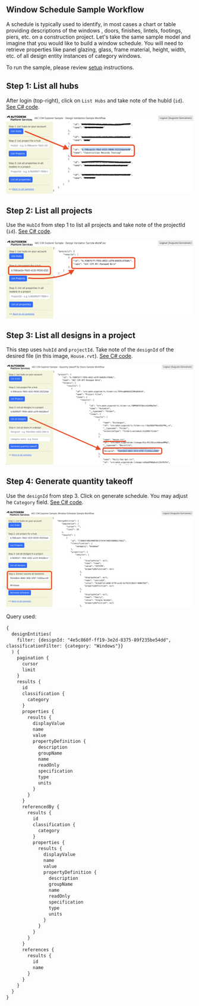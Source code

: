 ## Window Schedule Sample Workflow

A schedule is typically used to identify, in most cases a chart or table providing descriptions of the windows , doors, finishes, lintels, footings, piers, etc. on a construction project. Let's take the same sample model and imagine that you would like to build a window schedule. You will need to retrieve properties like panel glazing, glass, frame material, height, width, etc. of all design entity instances of category windows.

To run the sample, please review [setup](./README.md#SETUP) instructions.

## Step 1: List all hubs

After login (top-right), click on `List Hubs` and take note of the hubId (`id`). [See C# code](/Controllers/HubsProjects.cs). 

![Step 1](./images/hubs.png)

## Step 2: List all projects

Use the `HubId` from step 1 to list all projects and take note of the projectId (`id`). [See C# code](/Controllers/HubsProjects.cs). 

![Step 2](./images/projects.png)

## Step 3: List all designs in a project

This step uses `hubId` and `projectId`. Take note of the `designId` of the desired file (in this image, `House.rvt`). [See C# code](/Controllers/Designs.cs). 

![Step 3](./images/designs.png)

## Step 4: Generate quantity takeoff

Use the `designId` from step 3. Click on generate schedule. You may adjust he `Category` field. [See C# code](/Controllers/Schedule.cs). 

![Step 3](./images/schedule.png)

Query used:

```
{
  designEntities(
    filter: {designId: "4e5c860f-ff19-3e2d-8375-89f235be54dd", classificationFilter: {category: "Windows"}}
  ) {
    pagination {
      cursor
      limit
    }
    results {
      id
      classification {
        category
      }
      properties {
        results {
          displayValue
          name
          value
          propertyDefinition {
            description
            groupName
            name
            readOnly
            specification
            type
            units
          }
        }
      }
      referencedBy {
        results {
          id
          classification {
            category
          }
          properties {
            results {
              displayValue
              name
              value
              propertyDefinition {
                description
                groupName
                name
                readOnly
                specification
                type
                units
              }
            }
          }
        }
      }
      references {
        results {
          id
          name
        }
      }
    }
  }
}
```

